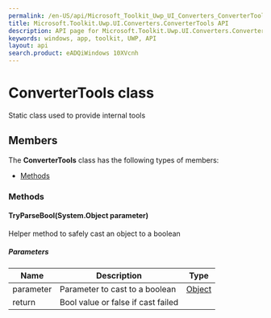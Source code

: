 ```yaml
---
permalink: /en-US/api/Microsoft_Toolkit_Uwp_UI_Converters_ConverterTools.htm
title: Microsoft.Toolkit.Uwp.UI.Converters.ConverterTools API 
description: API page for Microsoft.Toolkit.Uwp.UI.Converters.ConverterTools
keywords: windows, app, toolkit, UWP, API
layout: api
search.product: eADQiWindows 10XVcnh
---
```



# ConverterTools class

Static class used to provide internal tools

## Members

The **ConverterTools** class has the following types of members:

* [Methods](#Methods)

### Methods

#### TryParseBool(System.Object parameter)

Helper method to safely cast an object to a boolean

##### Parameters



| Name | Description | Type || --- | --- | --- || parameter | Parameter to cast to a boolean | [Object](https://msdn.microsoft.com/library/windows/apps/System.Object) || return |Bool value or false if cast failed |



